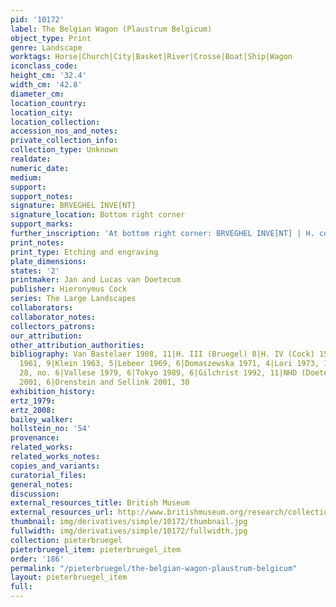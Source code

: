 ```yaml
---
pid: '10172'
label: The Belgian Wagon (Plaustrum Belgicum)
object_type: Print
genre: Landscape
worktags: Horse|Church|City|Basket|River|Crosse|Boat|Ship|Wagon
iconclass_code:
height_cm: '32.4'
width_cm: '42.8'
diameter_cm:
location_country:
location_city:
location_collection:
accession_nos_and_notes:
private_collection_info:
collection_type: Unknown
realdate:
numeric_date:
medium:
support:
support_notes:
signature: BRVEGHEL INVE[NT]
signature_location: Bottom right corner
support_marks:
further_inscription: 'At bottom right corner: BRVEGHEL INVE[NT] | H. cock excudeb.'
print_notes:
print_type: Etching and engraving
plate_dimensions:
states: '2'
printmaker: Jan and Lucas van Doetecum
publisher: Hieronymus Cock
series: The Large Landscapes
collaborators:
collaborator_notes:
collectors_patrons:
our_attribution:
other_attribution_authorities:
bibliography: Van Bastelaer 1908, 11|H. III (Bruegel) 8|H. IV (Cock) 156|Feinblatt
  1961, 9|Klein 1963, 5|Lebeer 1969, 6|Domaszewska 1971, 4|Lari 1973, 10|Riggs 1977,
  28, no. 6|Vallese 1979, 6|Tokyo 1989, 6|Gilchrist 1992, 11|NHD (Doetecum) 15|Hamburg
  2001, 6|Orenstein and Sellink 2001, 30
exhibition_history:
ertz_1979:
ertz_2008:
bailey_walker:
hollstein_no: '54'
provenance:
related_works:
related_works_notes:
copies_and_variants:
curatorial_files:
general_notes:
discussion:
external_resources_title: British Museum
external_resources_url: http://www.britishmuseum.org/research/collection_online/collection_object_details.aspx
thumbnail: img/derivatives/simple/10172/thumbnail.jpg
fullwidth: img/derivatives/simple/10172/fullwidth.jpg
collection: pieterbruegel
pieterbruegel_item: pieterbruegel_item
order: '186'
permalink: "/pieterbruegel/the-belgian-wagon-plaustrum-belgicum"
layout: pieterbruegel_item
full:
---
```

